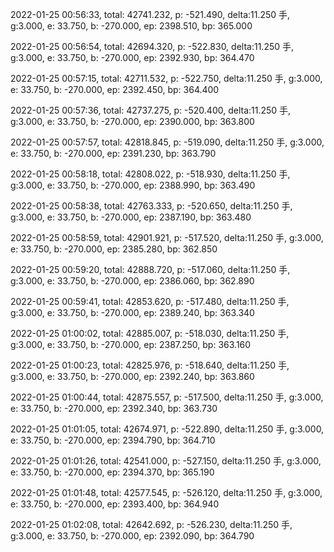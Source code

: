 2022-01-25 00:56:33, total: 42741.232, p: -521.490, delta:11.250 手, g:3.000, e: 33.750, b: -270.000, ep: 2398.510, bp: 365.000

2022-01-25 00:56:54, total: 42694.320, p: -522.830, delta:11.250 手, g:3.000, e: 33.750, b: -270.000, ep: 2392.930, bp: 364.470

2022-01-25 00:57:15, total: 42711.532, p: -522.750, delta:11.250 手, g:3.000, e: 33.750, b: -270.000, ep: 2392.450, bp: 364.400

2022-01-25 00:57:36, total: 42737.275, p: -520.400, delta:11.250 手, g:3.000, e: 33.750, b: -270.000, ep: 2390.000, bp: 363.800

2022-01-25 00:57:57, total: 42818.845, p: -519.090, delta:11.250 手, g:3.000, e: 33.750, b: -270.000, ep: 2391.230, bp: 363.790

2022-01-25 00:58:18, total: 42808.022, p: -518.930, delta:11.250 手, g:3.000, e: 33.750, b: -270.000, ep: 2388.990, bp: 363.490

2022-01-25 00:58:38, total: 42763.333, p: -520.650, delta:11.250 手, g:3.000, e: 33.750, b: -270.000, ep: 2387.190, bp: 363.480

2022-01-25 00:58:59, total: 42901.921, p: -517.520, delta:11.250 手, g:3.000, e: 33.750, b: -270.000, ep: 2385.280, bp: 362.850

2022-01-25 00:59:20, total: 42888.720, p: -517.060, delta:11.250 手, g:3.000, e: 33.750, b: -270.000, ep: 2386.060, bp: 362.890

2022-01-25 00:59:41, total: 42853.620, p: -517.480, delta:11.250 手, g:3.000, e: 33.750, b: -270.000, ep: 2389.240, bp: 363.340

2022-01-25 01:00:02, total: 42885.007, p: -518.030, delta:11.250 手, g:3.000, e: 33.750, b: -270.000, ep: 2387.250, bp: 363.160

2022-01-25 01:00:23, total: 42825.976, p: -518.640, delta:11.250 手, g:3.000, e: 33.750, b: -270.000, ep: 2392.240, bp: 363.860

2022-01-25 01:00:44, total: 42875.557, p: -517.500, delta:11.250 手, g:3.000, e: 33.750, b: -270.000, ep: 2392.340, bp: 363.730

2022-01-25 01:01:05, total: 42674.971, p: -522.890, delta:11.250 手, g:3.000, e: 33.750, b: -270.000, ep: 2394.790, bp: 364.710

2022-01-25 01:01:26, total: 42541.000, p: -527.150, delta:11.250 手, g:3.000, e: 33.750, b: -270.000, ep: 2394.370, bp: 365.190

2022-01-25 01:01:48, total: 42577.545, p: -526.120, delta:11.250 手, g:3.000, e: 33.750, b: -270.000, ep: 2393.400, bp: 364.940

2022-01-25 01:02:08, total: 42642.692, p: -526.230, delta:11.250 手, g:3.000, e: 33.750, b: -270.000, ep: 2392.090, bp: 364.790